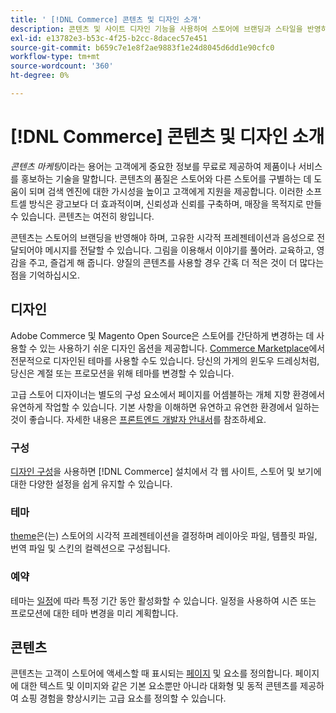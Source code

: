 ```yaml
---
title: ' [!DNL Commerce] 콘텐츠 및 디자인 소개'
description: 콘텐츠 및 사이트 디자인 기능을 사용하여 스토어에 브랜딩과 스타일을 반영하는 방법에 대해 알아봅니다.
exl-id: e13782e3-b53c-4f25-b2cc-8dacec57e451
source-git-commit: b659c7e1e8f2ae9883f1e24d8045d6dd1e90cfc0
workflow-type: tm+mt
source-wordcount: '360'
ht-degree: 0%

---
```


# [!DNL Commerce] 콘텐츠 및 디자인 소개

_콘텐츠 마케팅_&#x200B;이라는 용어는 고객에게 중요한 정보를 무료로 제공하여 제품이나 서비스를 홍보하는 기술을 말합니다. 콘텐츠의 품질은 스토어와 다른 스토어를 구별하는 데 도움이 되며 검색 엔진에 대한 가시성을 높이고 고객에게 지원을 제공합니다. 이러한 소프트셀 방식은 광고보다 더 효과적이며, 신뢰성과 신뢰를 구축하며, 매장을 목적지로 만들 수 있습니다. 콘텐츠는 여전히 왕입니다.

콘텐츠는 스토어의 브랜딩을 반영해야 하며, 고유한 시각적 프레젠테이션과 음성으로 전달되어야 메시지를 전달할 수 있습니다. 그림을 이용해서 이야기를 풀어라. 교육하고, 영감을 주고, 즐겁게 해 줍니다. 양질의 콘텐츠를 사용할 경우 간혹 더 적은 것이 더 많다는 점을 기억하십시오.

## 디자인

Adobe Commerce 및 Magento Open Source은 스토어를 간단하게 변경하는 데 사용할 수 있는 사용하기 쉬운 디자인 옵션을 제공합니다. [Commerce Marketplace](../getting-started/commerce-marketplace.md)에서 전문적으로 디자인된 테마를 사용할 수도 있습니다. 당신의 가게의 윈도우 드레싱처럼, 당신은 계절 또는 프로모션을 위해 테마를 변경할 수 있습니다.

고급 스토어 디자이너는 별도의 구성 요소에서 페이지를 어셈블하는 개체 지향 환경에서 유연하게 작업할 수 있습니다. 기본 사항을 이해하면 유연하고 유연한 환경에서 일하는 것이 좋습니다. 자세한 내용은 [프론트엔드 개발자 안내서][1]를 참조하세요.

### 구성

[디자인 구성](configuration.md)을 사용하면 [!DNL Commerce] 설치에서 각 웹 사이트, 스토어 및 보기에 대한 다양한 설정을 쉽게 유지할 수 있습니다.

### 테마

[theme](themes.md)은(는) 스토어의 시각적 프레젠테이션을 결정하며 레이아웃 파일, 템플릿 파일, 번역 파일 및 스킨의 컬렉션으로 구성됩니다.

### 예약

테마는 [일정](schedule.md)에 따라 특정 기간 동안 활성화할 수 있습니다. 일정을 사용하여 시즌 또는 프로모션에 대한 테마 변경을 미리 계획합니다.

## 콘텐츠

콘텐츠는 고객이 스토어에 액세스할 때 표시되는 [페이지](pages.md) 및 요소를 정의합니다. 페이지에 대한 텍스트 및 이미지와 같은 기본 요소뿐만 아니라 대화형 및 동적 콘텐츠를 제공하여 쇼핑 경험을 향상시키는 고급 요소를 정의할 수 있습니다.

[1]: https://developer.adobe.com/commerce/frontend-core/guide/
